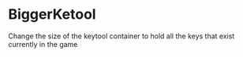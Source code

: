 # BiggerKetool

Change the size of the keytool container to hold all the keys that exist currently in the game